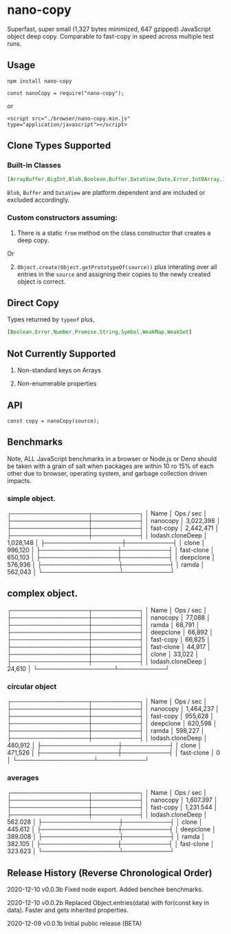 # nano-copy

Superfast, super small (1,327 bytes minimized, 647 gzipped) JavaScript object deep copy. 
Comparable to fast-copy in speed across multiple test runs.

## Usage

```
npm install nano-copy
```

```
const nanoCopy = require("nano-copy");
```

or 

```
<script src="./browser/nano-copy.min.js" type="application/javascript"></script>
```

## Clone Types Supported

### Built-in Classes

```javascript
[ArrayBuffer,BigInt,Blob,Boolean,Buffer,DataView,Date,Error,Int8Array,Int16Array,Int32Array,Map,Number,RegExp,Set,String,Uint8Array,Uint16Array,Uint32Array]
```

`Blob`, `Buffer` and `DataView` are platform dependent and are included or excluded accordingly.

### Custom constructors assuming:

1) There is a static `from` method on the class constructor that creates a deep copy.

Or

2) `Object.create(Object.getPrototypeOf(source))` plus interating over all entries in the `source` and assigning their copies to the newly created object is correct.

## Direct Copy

Types returned by `typeof` plus,

```javascript
[Boolean,Error,Number,Promise,String,Symbol,WeakMap,WeakSet]
```

## Not Currently Supported

1) Non-standard keys on Arrays

2) Non-enumerable properties

## API

```
const copy = nanoCopy(source);
```

## Benchmarks

Note, ALL JavaScript benchmarks in a browser or Node.js or Deno should be taken with a grain of salt when packages are within 10 ro 15% of each other
due to browser, operating system, and garbage collection driven impacts.


### simple object.

┌──────────────────┬───────────┐
│ Name             │ Ops / sec │
├──────────────────┼───────────┤
│ nanocopy         │ 3,022,398 │
├──────────────────┼───────────┤
│ fast-copy        │ 2,442,471 │
├──────────────────┼───────────┤
│ lodash.cloneDeep │ 1,028,148 │
├──────────────────┼───────────┤
│ clone            │ 996,120   │
├──────────────────┼───────────┤
│ fast-clone       │ 650,103   │
├──────────────────┼───────────┤
│ deepclone        │ 576,936   │
├──────────────────┼───────────┤
│ ramda            │ 562,043   │
└──────────────────┴───────────┘

## complex object.

┌──────────────────┬───────────┐
│ Name             │ Ops / sec │
├──────────────────┼───────────┤
│ nanocopy         │ 77,088    │
├──────────────────┼───────────┤
│ ramda            │ 68,791    │
├──────────────────┼───────────┤
│ deepclone        │ 66,892    │
├──────────────────┼───────────┤
│ fast-copy        │ 66,825    │
├──────────────────┼───────────┤
│ fast-clone       │ 44,917    │
├──────────────────┼───────────┤
│ clone            │ 33,022    │
├──────────────────┼───────────┤
│ lodash.cloneDeep │ 24,610    │
└──────────────────┴───────────┘


### circular object

┌──────────────────┬───────────┐
│ Name             │ Ops / sec │
├──────────────────┼───────────┤
│ nanocopy         │ 1,464,237 │
├──────────────────┼───────────┤
│ fast-copy        │ 955,628   │
├──────────────────┼───────────┤
│ deepclone        │ 620,598   │
├──────────────────┼───────────┤
│ ramda            │ 598,227   │
├──────────────────┼───────────┤
│ lodash.cloneDeep │ 480,912   │
├──────────────────┼───────────┤
│ clone            │ 471,526   │
├──────────────────┼───────────┤
│ fast-clone       │ 0         │
└──────────────────┴───────────┘


### averages

┌──────────────────┬───────────┐
│ Name             │ Ops / sec │
├──────────────────┼───────────┤
│ nanocopy         │ 1,607.397 │
├──────────────────┼───────────┤
│ fast-copy        │ 1,231.544 │
├──────────────────┼───────────┤
│ lodash.cloneDeep │ 562.028   │
├──────────────────┼───────────┤
│ clone            │ 445.612   │
├──────────────────┼───────────┤
│ deepclone        │ 389.008   │
├──────────────────┼───────────┤
│ ramda            │ 382.105   │
├──────────────────┼───────────┤
│ fast-clone       │ 323.623   │
└──────────────────┴───────────┘


## Release History (Reverse Chronological Order)

2020-12-10 v0.0.3b Fixed node export. Added benchee benchmarks.

2020-12-10 v0.0.2b Replaced Object.entries(data) with for(const key in data). Faster and gets inherited properties.

2020-12-09 v0.0.1b Initial public release (BETA)
